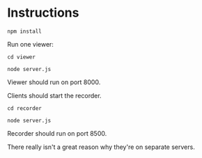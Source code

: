# Instructions

`npm install`

Run one viewer:

`cd viewer`

`node server.js`

Viewer should run on port 8000.

Clients should start the recorder.

`cd recorder`

`node server.js`

Recorder should run on port 8500.

There really isn't a great reason why they're on separate servers.
